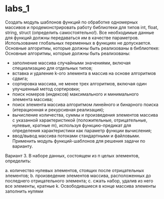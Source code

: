 # labs_1


Создать модуль шаблонов функций по обработке одномерных
массивов и продемонстрировать работу библиотеки для типов int, float, string,
struct (определить самостоятельно!). Все необходимые данные для функций
должны передаваться им в качестве параметров. Использование глобальных
переменных в функциях не допускается. Основные алгоритмы, которые
должны быть реализованы в библиотеке:
Основные алгоритмы, которые должны быть реализованы:
* заполнение массива случайными значениями, включая специализацию для
отдельных типов;
* вставка и удаление k-ого элемента в массив на основе алгоритмов сдвига;
* сортировка массива, не менее трех алгоритмов, включая один
улучшенный метод сортировки;
* поиск номеров (индексов) максимального и минимального элемента
массива;
* поиск элемента массива алгоритмом линейного и бинарного поиска
(итерационная и рекурсивная реализация);
* вычисление количества, суммы и произведения элементов массива с
указанной характеристикой (положительные, отрицательные, нулевые,
кратные m), используя функцию-предикат для определения
характеристики как параметр функции вычисления;
* ввод/вывод массива потоками стандартными и файловыми.
Применить модуль функций-шаблонов для решения задачи по
варианту.

Вариант 3. В наборе данных, состоящем из п целых элементов, определить:

a. количество нулевых элементов, стоящих после отрицательных
элементов;
b. произведение элементов массива, расположенных до последнего
отрицательного элемента;
c. сжать набор, удалив из него все элементы, кратные k. Освободившиеся в
конце массива элементы заполнить нулями